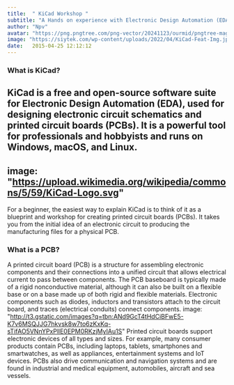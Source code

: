 ```yaml
---
title:  " KiCad Workshop "
subtitle: "A Hands on experience with Electronic Design Automation (EDA) for beginners."
author: "Npv"
avatar: "https://png.pngtree.com/png-vector/20241123/ourmid/pngtree-magical-book-world-illustration-png-image_14551987.png"
image: "https://siytek.com/wp-content/uploads/2022/04/KiCad-Feat-Img.jpg"
date:   2015-04-25 12:12:12
---
```


### What is KiCad?
KiCad is a free and open-source software suite for Electronic Design Automation (EDA), used for designing electronic circuit schematics and printed circuit boards (PCBs). It is a powerful tool for professionals and hobbyists and runs on Windows, macOS, and Linux.
---
image: "https://upload.wikimedia.org/wikipedia/commons/5/59/KiCad-Logo.svg"
---
For a beginner, the easiest way to explain KiCad is to think of it as a blueprint and workshop for creating printed circuit boards (PCBs). It takes you from the initial idea of an electronic circuit to producing the manufacturing files for a physical PCB.

### What is a PCB?
A printed circuit board (PCB) is a structure for assembling electronic components and their connections into a unified circuit that allows electrical current to pass between components. The PCB baseboard is typically made of a rigid nonconductive material, although it can also be built on a flexible base or on a base made up of both rigid and flexible materials. Electronic components such as diodes, inductors and transistors attach to the circuit board, and traces (electrical conduits) connect components.
image: "http://t3.gstatic.com/images?q=tbn:ANd9GcT4tHdCiBFwE5-K7v6MSQJJG7hkvsk8w7to6zKxKq-sTifAO5VNnYPxPllE0EPM0RKzjMyIAu1S"
Printed circuit boards support electronic devices of all types and sizes. For example, many consumer products contain PCBs, including laptops, tablets, smartphones and smartwatches, as well as appliances, entertainment systems and IoT devices. PCBs also drive communication and navigation systems and are found in industrial and medical equipment, automobiles, aircraft and sea vessels.


